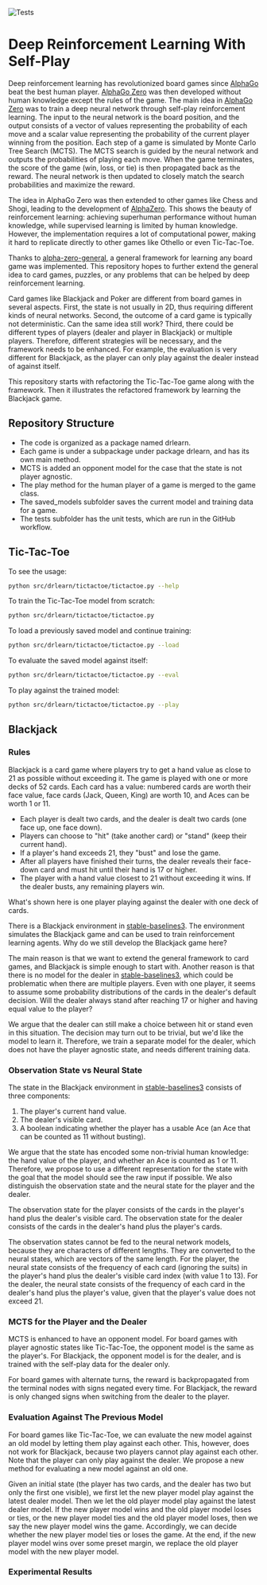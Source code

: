 ![Tests](https://github.com/xyqlr/drlearn/actions/workflows/run-tests.yml/badge.svg)

# Deep Reinforcement Learning With Self-Play

Deep reinforcement learning has revolutionized board games since [AlphaGo](https://deepmind.com/research/case-studies/alphago-the-story-so-far) beat the best human player. [AlphaGo Zero](https://www.semanticscholar.org/paper/Mastering-the-game-of-Go-without-human-knowledge-Silver-Schrittwieser/c27db32efa8137cbf654902f8f728f338e55cd1c) was then developed without human knowledge except the rules of the game. The main idea in [AlphaGo Zero](https://www.semanticscholar.org/paper/Mastering-the-game-of-Go-without-human-knowledge-Silver-Schrittwieser/c27db32efa8137cbf654902f8f728f338e55cd1c) was to train a deep neural network through self-play reinforcement learning. The input to the neural network is the board position, and the output consists of a vector of values representing the probability of each move and a scalar value representing the probability of the current player winning from the position. Each step of a game is simulated by Monte Carlo Tree Search (MCTS). The MCTS search is guided by the neural network and outputs the probabilities of playing each move. When the game terminates, the score of the game (win, loss, or tie) is then propagated back as the reward. The neural network is then updated to closely match the search probabilities and maximize the reward.

The idea in AlphaGo Zero was then extended to other games like Chess and Shogi, leading to the development of [AlphaZero](https://arxiv.org/abs/1712.01815). This shows the beauty of reinforcement learning: achieving superhuman performance without human knowledge, while supervised learning is limited by human knowledge. However, the implementation requires a lot of computational power, making it hard to replicate directly to other games like Othello or even Tic-Tac-Toe.

Thanks to [alpha-zero-general](https://github.com/suragnair/alpha-zero-general), a general framework for learning any board game was implemented. This repository hopes to further extend the general idea to card games, puzzles, or any problems that can be helped by deep reinforcement learning.

Card games like Blackjack and Poker are different from board games in several aspects. First, the state is not usually in 2D, thus requiring different kinds of neural networks. Second, the outcome of a card game is typically not deterministic. Can the same idea still work? Third, there could be different types of players (dealer and player in Blackjack) or multiple players. Therefore, different strategies will be necessary, and the framework needs to be enhanced. For example, the evaluation is very different for Blackjack, as the player can only play against the dealer instead of against itself.

This repository starts with refactoring the Tic-Tac-Toe game along with the framework. Then it illustrates the refactored framework by learning the Blackjack game.

## Repository Structure

- The code is organized as a package named drlearn.
- Each game is under a subpackage under package drlearn, and has its own main method.
- MCTS is added an opponent model for the case that the state is not player agnostic.
- The play method for the human player of a game is merged to the game class.
- The saved_models subfolder saves the current model and training data for a game.
- The tests subfolder has the unit tests, which are run in the GitHub workflow.

## Tic-Tac-Toe

To see the usage:
```bash
python src/drlearn/tictactoe/tictactoe.py --help
```

To train the Tic-Tac-Toe model from scratch:
```bash
python src/drlearn/tictactoe/tictactoe.py
```

To load a previously saved model and continue training:
```bash
python src/drlearn/tictactoe/tictactoe.py --load
```

To evaluate the saved model against itself:
```bash
python src/drlearn/tictactoe/tictactoe.py --eval
```

To play against the trained model:
```bash
python src/drlearn/tictactoe/tictactoe.py --play
```

## Blackjack

### Rules

Blackjack is a card game where players try to get a hand value as close to 21 as possible without exceeding it. The game is played with one or more decks of 52 cards. Each card has a value: numbered cards are worth their face value, face cards (Jack, Queen, King) are worth 10, and Aces can be worth 1 or 11.

- Each player is dealt two cards, and the dealer is dealt two cards (one face up, one face down).
- Players can choose to "hit" (take another card) or "stand" (keep their current hand).
- If a player's hand exceeds 21, they "bust" and lose the game.
- After all players have finished their turns, the dealer reveals their face-down card and must hit until their hand is 17 or higher.
- The player with a hand value closest to 21 without exceeding it wins. If the dealer busts, any remaining players win.

What's shown here is one player playing against the dealer with one deck of cards.

There is a Blackjack environment in [stable-baselines3](https://stable-baselines3.readthedocs.io/en/master/guide/examples.html#blackjack). The environment simulates the Blackjack game and can be used to train reinforcement learning agents. Why do we still develop the Blackjack game here?

The main reason is that we want to extend the general framework to card games, and Blackjack is simple enough to start with. Another reason is that there is no model for the dealer in [stable-baselines3](https://stable-baselines3.readthedocs.io/en/master/guide/examples.html#blackjack), which could be problematic when there are multiple players. Even with one player, it seems to assume some probability distributions of the cards in the dealer's default decision. Will the dealer always stand after reaching 17 or higher and having equal value to the player?

We argue that the dealer can still make a choice between hit or stand even in this situation. The decision may turn out to be trivial, but we'd like the model to learn it. Therefore, we train a separate model for the dealer, which does not have the player agnostic state, and needs different training data.

### Observation State vs Neural State

The state in the Blackjack environment in [stable-baselines3](https://stable-baselines3.readthedocs.io/en/master/guide/examples.html#blackjack) consists of three components:
1. The player's current hand value.
2. The dealer's visible card.
3. A boolean indicating whether the player has a usable Ace (an Ace that can be counted as 11 without busting).

We argue that the state has encoded some non-trivial human knowledge: the hand value of the player, and whether an Ace is counted as 1 or 11. Therefore, we propose to use a different representation for the state with the goal that the model should see the raw input if possible. We also distinguish the observation state and the neural state for the player and the dealer.

The observation state for the player consists of the cards in the player's hand plus the dealer's visible card. The observation state for the dealer consists of the cards in the dealer's hand plus the player's cards.

The observation states cannot be fed to the neural network models, because they are characters of different lengths. They are converted to the neural states, which are vectors of the same length. For the player, the neural state consists of the frequency of each card (ignoring the suits) in the player's hand plus the dealer's visible card index (with value 1 to 13). For the dealer, the neural state consists of the frequency of each card in the dealer's hand plus the player's value, given that the player's value does not exceed 21.

### MCTS for the Player and the Dealer

MCTS is enhanced to have an opponent model. For board games with player agnostic states like Tic-Tac-Toe, the opponent model is the same as the player's. For Blackjack, the opponent model is for the dealer, and is trained with the self-play data for the dealer only.

For board games with alternate turns, the reward is backpropagated from the terminal nodes with signs negated every time. For Blackjack, the reward is only changed signs when switching from the dealer to the player.

### Evaluation Against The Previous Model

For board games like Tic-Tac-Toe, we can evaluate the new model against an old model by letting them play against each other. This, however, does not work for Blackjack, because two players cannot play against each other. Note that the player can only play against the dealer. We propose a new method for evaluating a new model against an old one.

Given an initial state (the player has two cards, and the dealer has two but only the first one visible), we first let the new player model play against the latest dealer model. Then we let the old player model play against the latest dealer model. If the new player model wins and the old player model loses or ties, or the new player model ties and the old player model loses, then we say the new player model wins the game. Accordingly, we can decide whether the new player model ties or loses the game. At the end, if the new player model wins over some preset margin, we replace the old player model with the new player model.

### Experimental Results

